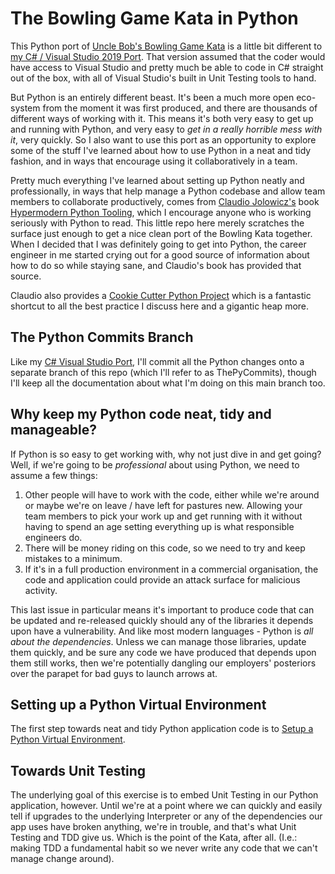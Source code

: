 # The Bowling Game Kata in Python

This Python port of [Uncle Bob's Bowling Game Kata](http://www.butunclebob.com/ArticleS.UncleBob.TheBowlingGameKata) is a little bit different to [my C# / Visual Studio 2019 Port](../README.md). That version assumed that the coder would have access to Visual Studio and pretty much be able to code in C# straight out of the box, with all of Visual Studio's built in Unit Testing tools to hand. 

But Python is an entirely different beast. It's been a much more open eco-system from the moment it was first produced, and there are thousands of different ways of working with it. This means it's both very easy to get up and running with Python, and very easy to _get in a really horrible mess with it_, very quickly. So I also want to use this port as an opportunity to explore some of the stuff I've learned about how to use Python in a neat and tidy fashion, and in ways that encourage using it collaboratively in a team.

Pretty much everything I've learned about setting up Python neatly and professionally, in ways that help manage a Python codebase and allow team members to collaborate productively, comes from [Claudio Jolowicz's](https://github.com/cjolowicz/) book [Hypermodern Python Tooling](https://learning.oreilly.com/library/view/hypermodern-python-tooling/9781098139575/), which I encourage anyone who is working seriously with Python to read. This little repo here merely scratches the surface just enough to get a nice clean port of the Bowling Kata together. When I decided that I was definitely going to get into Python, the career engineer in me started crying out for a good source of information about how to do so while staying sane, and Claudio's book has provided that source.

Claudio also provides a [Cookie Cutter Python Project](https://github.com/cjolowicz/cookiecutter-hypermodern-python) which is a fantastic shortcut to all the best practice I discuss here and a gigantic heap more. 

## The Python Commits Branch

Like my [C# Visual Studio Port](../README.md), I'll commit all the Python changes onto a separate branch of this repo (which I'll refer to as ThePyCommits), though I'll keep all the documentation about what I'm doing on this main branch too.

## Why keep my Python code neat, tidy and manageable?

If Python is so easy to get working with, why not just dive in and get going? Well, if we're going to be _professional_ about using Python, we need to assume a few things:

1. Other people will have to work with the code, either while we're around or maybe we're on leave / have left for pastures new. Allowing your team members to pick your work up and get running with it without having to spend an age setting everything up is what responsible engineers do.
2. There will be money riding on this code, so we need to try and keep mistakes to a minimum.
3. If it's in a full production environment in a commercial organisation, the code and application could provide an attack surface for malicious activity. 

This last issue in particular means it's important to produce code that can be updated and re-released quickly should any of the libraries it depends upon have a vulnerability. And like most modern languages - Python is _all about the dependencies_. Unless we can manage those libraries, update them quickly, and be sure any code we have produced that depends upon them still works, then we're potentially dangling our employers' posteriors over the parapet for bad guys to launch arrows at.

## Setting up a Python Virtual Environment

The first step towards neat and tidy Python application code is to [Setup a Python Virtual Environment](VENV.md). 

## Towards Unit Testing

The underlying goal of this exercise is to embed Unit Testing in our Python application, however. Until we're at a point where we can quickly and easily tell if upgrades to the underlying Interpreter or any of the dependencies our app uses have broken anything, we're in trouble, and that's what Unit Testing and TDD give us. Which is the point of the Kata, after all. (I.e.: making TDD a fundamental habit so we never write any code that we can't manage change around).